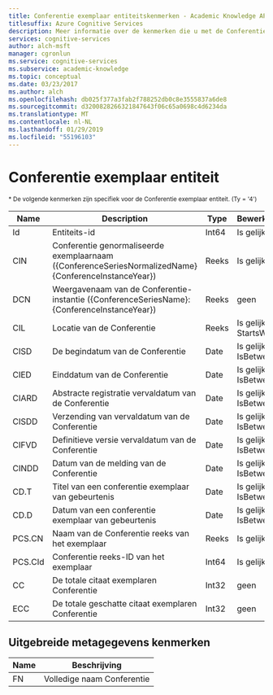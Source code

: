 ```yaml
---
title: Conferentie exemplaar entiteitskenmerken - Academic Knowledge API
titlesuffix: Azure Cognitive Services
description: Meer informatie over de kenmerken die u met de Conferentie entiteit in de Academic Knowledge API gebruiken kunt.
services: cognitive-services
author: alch-msft
manager: cgronlun
ms.service: cognitive-services
ms.subservice: academic-knowledge
ms.topic: conceptual
ms.date: 03/23/2017
ms.author: alch
ms.openlocfilehash: db025f377a3fab2f788252db0c8e3555837a6de8
ms.sourcegitcommit: d3200828266321847643f06c65a0698c4d6234da
ms.translationtype: MT
ms.contentlocale: nl-NL
ms.lasthandoff: 01/29/2019
ms.locfileid: "55196103"
---
```

# <a name="conference-instance-entity"></a>Conferentie exemplaar entiteit

<sub> * De volgende kenmerken zijn specifiek voor de Conferentie exemplaar entiteit. (Ty = '4') </sub>

Name    |Description                            |Type       | Bewerkingen
------- | ------------------------------------- | --------- | ----------------------------
Id      |Entiteits-id                              |Int64      |Is gelijk aan
CIN     |Conferentie genormaliseerde exemplaarnaam ({ConferenceSeriesNormalizedName} {ConferenceInstanceYear})        |Reeks     |Is gelijk aan
DCN     |Weergavenaam van de Conferentie-instantie ({ConferenceSeriesName}: {ConferenceInstanceYear})       |Reeks     |geen
CIL     |Locatie van de Conferentie    |Reeks     |Is gelijk aan,<br/>StartsWith
CISD    |De begindatum van de Conferentie  |Date       |Is gelijk aan,<br/>IsBetween
CIED    |Einddatum van de Conferentie    |Date       |Is gelijk aan,<br/>IsBetween
CIARD   |Abstracte registratie vervaldatum van de Conferentie  |Date       |Is gelijk aan,<br/>IsBetween
CISDD   |Verzending van vervaldatum van de Conferentie     |Date       |Is gelijk aan,<br/>IsBetween
CIFVD   |Definitieve versie vervaldatum van de Conferentie  |Date       |Is gelijk aan,<br/>IsBetween
CINDD   |Datum van de melding van de Conferentie   |Date       |Is gelijk aan,<br/>IsBetween
CD.T    |Titel van een conferentie exemplaar van gebeurtenis   |Date       |Is gelijk aan,<br/>IsBetween
CD.D    |Datum van een conferentie exemplaar van gebeurtenis    |Date       |Is gelijk aan,<br/>IsBetween
PCS.CN  |Naam van de Conferentie reeks van het exemplaar |Reeks     |Is gelijk aan
PCS.CId |Conferentie reeks-ID van het exemplaar |Int64    |Is gelijk aan
CC      |De totale citaat exemplaren Conferentie           |Int32      |geen  
ECC     |De totale geschatte citaat exemplaren Conferentie |Int32      |geen


## <a name="extended-metadata-attributes"></a>Uitgebreide metagegevens kenmerken ##

Name    | Beschrijving               
--------|---------------------------    
FN      | Volledige naam Conferentie

